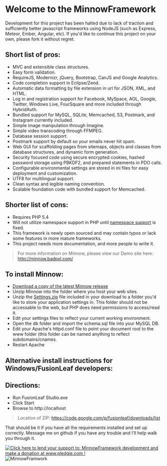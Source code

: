 Welcome to the MinnowFramework
==============================
Development for this project has been halted due to lack of traction and sufficiently better javascript frameworks using NodeJS (such as Express, Meteor, Ember, Angular, etc). If you'd like to continue this project on your own, please fork it without regret.

Short list of pros:
-------------------

+ MVC and extensible class structures.
+ Easy form validation.
+ RequireJS, Modernizr, jQuery, Bootstrap, CanJS and Google Analytics.
+ Code completion support in Eclipse/Zend.
+ Automatic data formatting by file extension in url for JSON, XML, and HTML.
+ Log in and registration support for Facebook, MySpace, AOL, Google, Twitter, Windows Live, FourSquare and more included through HybridAuth.
+ Bundled support for MySQL, SQLite, Memcached, S3, Postmark, and Instagram currently included.
+ Simple image manipulation through Imagine.
+ Simple video transcoding through FFMPEG.
+ Database session support.
+ Postmark support by default so your emails never hit spam.
+ Web GUI for scaffolding pages from sitemaps, objects and classes from database structures, and dynamic form generation. 
+ Security focused code using secure encrypted cookies, hashed password storage using PBKDF2, and prepared statements in PDO calls.
+ Configurable environmental settings are stored in ini files for easy deployment and customization.
+ UTF8 for multilingual support.
+ Clean syntax and legible naming convention. 
+ Scalable foundation code with bundled support for Memcached.

Shorter list of cons:
---------------------

- Requires PHP 5.4
- Will not utilize namespace support in PHP until [namespace support](https://bugs.php.net/bug.php?id=47472) is fixed.
- This framework is newly open sourced and may contain typos or lack some features in more mature frameworks.
- This project needs more documentation, and more people to write it.

> For more information on Minnow, please view our Demo site here: http://minnow.badpxl.com/

To install Minnow:
------------------

* [Download a copy of the latest Minnow release](https://github.com/jeffreytgilbert/MinnowFramework/archive/master.zip)
* Unzip Minnow into the folder where you host your web sites.
* Unzip the [Settings.zip](https://github.com/jeffreytgilbert/MinnowFramework/blob/master/Settings.zip?raw=true) file included in your download to a folder you'd like to store your application settings in. This folder should not be accessable to the web, but PHP does need permissions to access/read it. 
* Edit your settings files to reflect your current working environment.
* Open the db folder and import the schema.sql file into your MySQL DB.
* Edit your Apache's httpd.conf file to point your document root to the www folder (this folder can be named anything to reflect subdomains/cnames.
* Restart Apache

Alternative install instructions for Windows/FusionLeaf developers:
-------------------------------------------------------------------

Directions:
-----------

* Run FusionLeaf Studio.exe
* Click Start
* Browse to http://localhost

> Location of ZIP: https://code.google.com/p/fusionleaf/downloads/list

That should be it if you have all the requirements installed and set up correctly. Message me on github if you have any trouble and I'll help walk you through it.

<a href='http://www.pledgie.com/campaigns/19118'><img alt='Click here to lend your support to: MinnowFramework development and make a donation at www.pledgie.com !' src='http://www.pledgie.com/campaigns/19118.png?skin_name=chrome' border='0' /></a> ![MinnowFramwork](http://minnow.badpxl.com/img/Minnow-Framework-logo-icon.png) 
